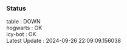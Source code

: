 ### Status


table : DOWN  
hogwarts : OK  
icy-bot : OK  
Latest Update : 2024-09-26 22:09:09.156038
